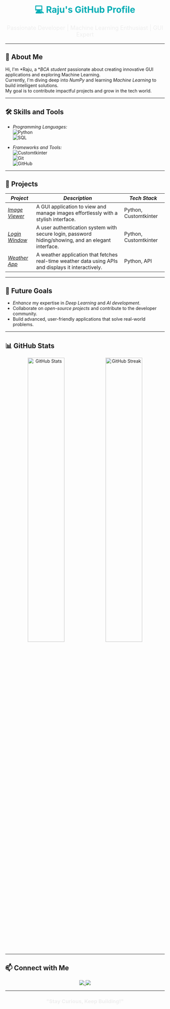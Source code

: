 <div align="center">
  <h1 style="color:#00ADB5;">💻 Raju's GitHub Profile</h1>
  <p style="color:#EEEEEE; font-size:18px;">
    Passionate Developer | Machine Learning Enthusiast | GUI Expert
  </p>
</div>

---

## 🌌 About Me  

Hi, I'm *Raju, a **BCA student* passionate about creating innovative GUI applications and exploring Machine Learning.  
Currently, I'm diving deep into *NumPy* and learning *Machine Learning* to build intelligent solutions.  
My goal is to contribute impactful projects and grow in the tech world.

---

## 🛠 Skills and Tools  

- *Programming Languages:*  
  ![Python](https://img.shields.io/badge/-Python-3776AB?style=for-the-badge&logo=python&logoColor=white)  
  ![SQL](https://img.shields.io/badge/-SQL-4479A1?style=for-the-badge&logo=microsoft-sql-server&logoColor=white)

- *Frameworks and Tools:*  
  ![Customtkinter](https://img.shields.io/badge/-Customtkinter-00ADB5?style=for-the-badge&logo=python&logoColor=white)  
  ![Git](https://img.shields.io/badge/-Git-F05032?style=for-the-badge&logo=git&logoColor=white)  
  ![GitHub](https://img.shields.io/badge/-GitHub-181717?style=for-the-badge&logo=github&logoColor=white)

---

## 🚀 Projects  

| *Project*                | *Description*                                                                                                                                         | *Tech Stack*      |
|----------------------------|---------------------------------------------------------------------------------------------------------------------------------------------------------|---------------------|
| *[Image Viewer](https://github.com/your-profile/Image-Viewer)*  | A GUI application to view and manage images effortlessly with a stylish interface.                                                             | Python, Customtkinter |
| *[Login Window](https://github.com/your-profile/Login-Window)*  | A user authentication system with secure login, password hiding/showing, and an elegant interface.                                           | Python, Customtkinter |
| *[Weather App](https://github.com/your-profile/Weather-Data-App)* | A weather application that fetches real-time weather data using APIs and displays it interactively.                                          | Python, API          |

---

## 🎯 Future Goals  

- *Enhance* my expertise in *Deep Learning* and *AI development*.  
- Collaborate on *open-source projects* and contribute to the developer community.  
- Build advanced, user-friendly applications that solve real-world problems.

---

## 📊 GitHub Stats  

<p align="center">
  <img src="https://github-readme-stats.vercel.app/api?username=Raju&show_icons=true&theme=dark" alt="GitHub Stats" width="48%" />
  <img src="https://github-readme-streak-stats.herokuapp.com/?user=Raju-07&theme=dark" alt="GitHub Streak" width="48%" />
</p>

---

## 📫 Connect with Me  

<p align="center">
  <a href="https://linkedin.com/in/your-linkedin-profile" target="_blank">
    <img src="https://img.shields.io/badge/-LinkedIn-0A66C2?style=for-the-badge&logo=linkedin&logoColor=white" />
  </a>
  <a href="mailto:your-rajuyadav782760@gmail.com">
    <img src="https://img.shields.io/badge/-Gmail-D14836?style=for-the-badge&logo=gmail&logoColor=white" />
  </a>
</p>

---

<div align="center">
  <h3 style="color:#EEEEEE;">"Stay Curious, Keep Building!"</h3>
</div>
